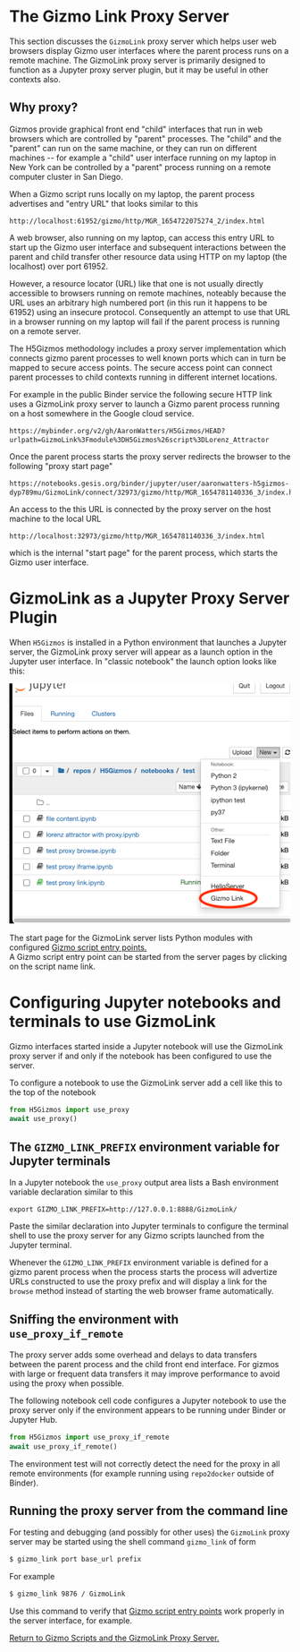 
# The Gizmo Link Proxy Server

This section discusses the `GizmoLink` proxy server which helps user web browsers
display Gizmo user interfaces where the parent process runs on a remote machine.
The GizmoLink proxy server is primarily designed to function as a Jupyter proxy server
plugin, but it may be useful in other contexts also.

## Why proxy?

Gizmos provide graphical front end "child" interfaces that run in web browsers which are controlled
by "parent" processes.  The "child" and the "parent" can run on the same machine, or they can
run on different machines -- for example a "child" user interface running on my laptop in New York can be
controlled by a "parent" process running on a remote computer cluster in San Diego.

When a Gizmo script runs locally on my laptop, the parent process advertises and "entry URL"
that looks similar to this
```
http://localhost:61952/gizmo/http/MGR_1654722075274_2/index.html 
```
A web browser, also running on my laptop, can access this entry URL to start up the Gizmo
user interface and subsequent interactions between the parent and child transfer other
resource data using HTTP on my laptop (the localhost) over port 61952.

However, a resource locator (URL) like that one 
is not usually directly accessible to browsers running on remote machines, noteably because the URL uses
an arbitrary high numbered port (in this run it happens to be 61952) using an insecure protocol.  Consequently an attempt to use that URL in a browser running on my laptop
will fail if the parent process is running on a remote server.

The H5Gizmos methodology includes a proxy server implementation which connects gizmo
parent processes to well known ports which can in turn be mapped to secure access points.
The secure access point can connect parent processes to child contexts running in different
internet locations.

For example in the public Binder service the following secure HTTP link uses a GizmoLink
proxy server to launch a Gizmo parent process running on a host somewhere in the Google cloud service.
```
https://mybinder.org/v2/gh/AaronWatters/H5Gizmos/HEAD?urlpath=GizmoLink%3Fmodule%3DH5Gizmos%26script%3DLorenz_Attractor
```
Once the parent process starts the proxy server redirects the browser to the following
"proxy start page"
```
https://notebooks.gesis.org/binder/jupyter/user/aaronwatters-h5gizmos-dyp789mu/GizmoLink/connect/32973/gizmo/http/MGR_1654781140336_3/index.html
```
An access to the this URL is connected by the proxy server on the host machine to the local URL
```
http://localhost:32973/gizmo/http/MGR_1654781140336_3/index.html
```
which is the internal "start page" for the parent process, which starts the Gizmo
user interface.

# GizmoLink as a Jupyter Proxy Server Plugin

When `H5Gizmos` is installed in a Python environment that launches a Jupyter server,
the GizmoLink proxy server will appear as a launch option in the Jupyter user interface.
In "classic notebook" the launch option looks like this:

<img src="launch.png"/>

The start page for the GizmoLink server lists Python modules with configured 
<a href="./Scripts.md">
Gizmo script entry points.  
</a>
A Gizmo script entry point can be started from the server pages by clicking
on the script name link.

# Configuring Jupyter notebooks and terminals to use GizmoLink

Gizmo interfaces started inside a Jupyter notebook will use the GizmoLink proxy server
if and only if the notebook has been configured to use the server.

To configure a notebook to use the GizmoLink server add a cell like this to the top of
the notebook

```Python
from H5Gizmos import use_proxy
await use_proxy()
```

## The `GIZMO_LINK_PREFIX` environment variable for Jupyter terminals

In a Jupyter notebook
the `use_proxy` output area lists a Bash environment variable declaration similar to this
```
export GIZMO_LINK_PREFIX=http://127.0.0.1:8888/GizmoLink/
```
Paste the similar declaration into Jupyter terminals to configure the terminal shell
to use the proxy server for any Gizmo scripts launched from the Jupyter terminal.

Whenever the `GIZMO_LINK_PREFIX` environment variable is defined for a gizmo parent
process when the process starts
the process will advertize URLs constructed to use the proxy prefix
and will display a link for the `browse` method instead of starting the
web browser frame automatically.

## Sniffing the environment with `use_proxy_if_remote`

The proxy server adds some overhead and delays to data transfers between the
parent process and the child front end interface.  For gizmos with large or frequent
data transfers it may improve performance to avoid using the proxy when possible.

The following notebook cell code configures a Jupyter notebook to use the proxy
server only if the environment appears to be running under Binder or Jupyter Hub.

```Python
from H5Gizmos import use_proxy_if_remote
await use_proxy_if_remote()
```
The environment test will not correctly detect
the need for the proxy in all remote environments (for example running
using `repo2docker` outside of Binder).


## Running the proxy server from the command line

For testing and debugging (and possibly for other uses) the `GizmoLink` proxy
server may be started using the shell command `gizmo_link` of form
```bash
$ gizmo_link port base_url prefix
```
For example
```bash
$ gizmo_link 9876 / GizmoLink
```
Use this command to verify that <a href="./Scripts.md">Gizmo script entry points</a> 
work properly in the server interface, for example.


<a href="./README.md">
Return to Gizmo Scripts and the GizmoLink Proxy Server.
</a>
